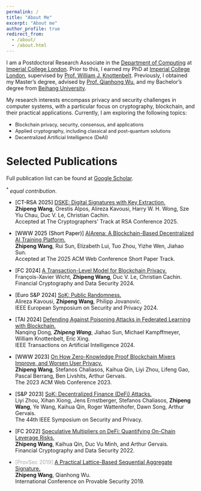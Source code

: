 ```yaml
---
permalink: /
title: "About Me"
excerpt: "About me"
author_profile: true
redirect_from: 
  - /about/
  - /about.html
---
```

I am a Postdoctoral Research Associate in the [Department of Computing](https://www.imperial.ac.uk/computing/) at [Imperial College London](https://www.imperial.ac.uk/). Prior to this, I earned my PhD at [Imperial College London](https://www.imperial.ac.uk/), supervised by [Prof. William J. Knottenbelt](https://www.doc.ic.ac.uk/~wjk/). Previously, I obtained my Master’s degree, advised by [Prof. Qianhong Wu](https://scholar.google.com/citations?hl=en&user=eEzaPPYAAAAJ), and my Bachelor’s degree from [Beihang University](https://ev.buaa.edu.cn/).



My research interests encompass privacy and security challenges in computer systems, with a particular focus on cryptography, blockchain, and their practical applications. Currently, I am exploring the following topics:

- <span style="font-size:0.9em;"> Blockchain privacy, security, consensus, and applications </span>
- <span style="font-size:0.9em;"> Applied cryptography, including classical and post-quantum solutions</span>
- <span style="font-size:0.9em;"> Decentralized Artificial Intelligence (DeAI)</span>

<!-- Please feel free to reach out to me at <u>zhipeng.wang20[at]imperial.ac.uk</u> if you are interested in my research or would like to know more about my detailed CV. -->


Selected Publications
=======
Full publication list can be found at [Google Scholar](https://scholar.google.com/citations?hl=en&user=ughaML4AAAAJ&view_op=list_works&sortby=pubdate).

<sup>*</sup> $equal~contribution$.

- <span style="color:black">\[CT-RSA 2025\]</span> [DSKE: Digital Signatures with Key Extraction.](https://eprint.iacr.org/2022/1753.pdf)<br />
**Zhipeng Wang**, Orestis Alpos,  Alireza Kavousi, Harry W. H. Wong, Sze Yiu Chau, Duc V. Le, Christian Cachin.<br /> 
Accepted at The Cryptographers' Track at RSA Conference 2025. <br /> 

- <span style="color:black">\[WWW 2025 (Short Paper)\]</span> [AIArena: A Blockchain-Based Decentralized AI Training Platform.](https://arxiv.org/pdf/2412.14566)<br />
**Zhipeng Wang**, Rui Sun, Elizabeth Lui, Tuo Zhou, Yizhe Wen, Jiahao Sun.<br /> 
Accepted at The 2025 ACM Web Conference Short Paper Track. <br /> 

- <span style="color:black">\[FC 2024\]</span> [A Transaction-Level Model for Blockchain Privacy.](https://eprint.iacr.org/2023/1902.pdf)<br />
François-Xavier Wicht, **Zhipeng Wang**, Duc V. Le, Christian Cachin.<br /> 
Financial Cryptography and Data Security 2024. <br /> 

- <span style="color:black">\[Euro S&P 2024\]</span> [SoK: Public Randomness.](https://eprint.iacr.org/2023/1121.pdf)<br />
Alireza Kavousi, **Zhipeng Wang**, Philipp Jovanovic.<br /> 
IEEE European Symposium on Security and Privacy 2024. <br /> 

- <span style="color:black">\[TAI 2024\]</span> [Defending Against Poisoning Attacks in Federated Learning with Blockchain.](https://www.computer.org/csdl/journal/ai/2024/07/10471193/1VpY6lFFWko)<br />
 Nanqing Dong<sup>*</sup>, **Zhipeng Wang**<sup>*</sup>, Jiahao Sun, Michael Kampffmeyer, William Knottenbelt, Eric Xing. <br />
IEEE Transactions on Artificial Intelligence 2024. <br /> 



- <span style="color:black">\[WWW 2023\]</span> [On How Zero-Knowledge Proof Blockchain Mixers Improve, and Worsen User Privacy.](https://arxiv.org/pdf/2201.09035.pdf)\
**Zhipeng Wang**, Stefanos Chaliasos, Kaihua Qin, Liyi Zhou, Lifeng Gao, Pascal Berrang, Ben Livshits, Arthur Gervais.\
The 2023 ACM Web Conference 2023. 

- <span style="color:black">\[S&P 2023\]</span> [SoK: Decentralized Finance (DeFi) Attacks.](https://arxiv.org/pdf/2208.13035.pdf)<br />
Liyi Zhou, Xihan Xiong, Jens Ernstberger, Stefanos Chaliasos, **Zhipeng Wang**, Ye Wang, Kaihua Qin, Roger Wattenhofer, Dawn Song, Arthur Gervais.<br />
The 44th IEEE Symposium on Security and Privacy.

- <span style="color:black">\[FC 2022\]</span> [Speculative Multipliers on DeFi: Quantifying On-Chain Leverage Risks.](https://link.springer.com/chapter/10.1007/978-3-031-18283-9_3)<br />
**Zhipeng Wang**, Kaihua Qin, Duc Vu Minh, and Arthur Gervais.<br />
Financial Cryptography and Data Security 2022.



<!-- - <span style="color:darkgray">\[NeurIPS DMLW'22\]</span> [FLock: Defending Malicious Behaviors in Federated Learning with Blockchain.](https://arxiv.org/pdf/2211.04344.pdf)<br /> 
Nanqing Dong<sup>*</sup>, Jiahao Sun<sup>*</sup>, **Zhipeng Wang**<sup>*</sup>, Shuoying Zhang<sup>*</sup>, and Shuhao Zheng<sup>*</sup>.<br /> 
NeurIPS 2022 Workshops on Decentralization and Trustworthy Machine Learning in Web3: Methodologies, Platforms, and Applications. [Runner-up Award.](https://ai-secure.github.io/DMLW2022/papers)<br />
<sup>*</sup>Authors are arranged in alphabetical order. -->

- <span style="color:darkgray">\[ProvSec 2019\]</span> [A Practical Lattice-Based Sequential Aggregate Signature.](https://link.springer.com/chapter/10.1007/978-3-030-31919-9_6)<br />**Zhipeng Wang**, Qianhong Wu.<br />
International Conference on Provable Security 2019.


